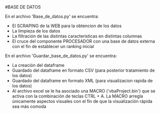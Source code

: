 #BASE DE DATOS

En el archivo 'Base_de_datos.py' se encuentra:

- El SCRAPING de la WEB para la obtencion de los datos
- La limpieza de los datos
- La filtración de las distintas caracteristicas en distintas columnas
- El cruce del componente PROCESADOR con una base de datos externa con el fin de establecer un ranking inicial


En el archivo 'Guardar_base_de_datos.py' se encuentra:
- La creación del dataframe
- Guardado del dataframe en formato CSV (para posterior tratamiento de los datos)
- Guardado del dataframe en formato XML (para visualizacion rapida de los datos)
- Al archivo excel se le ha asociado una MACRO ('vbaProject.bin') que se activa con la combinación de teclas CTRL + A. La MACRO arregla únicamente aspectos visuales con el fin de que la visualización rápida sea más comoda
